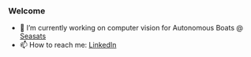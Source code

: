 
### Welcome

- 🔭 I’m currently working on computer vision for Autonomous Boats @ [Seasats](https://seasats.com/)
- 📫 How to reach me: [LinkedIn](https://www.linkedin.com/in/jeffreylemoine/)
